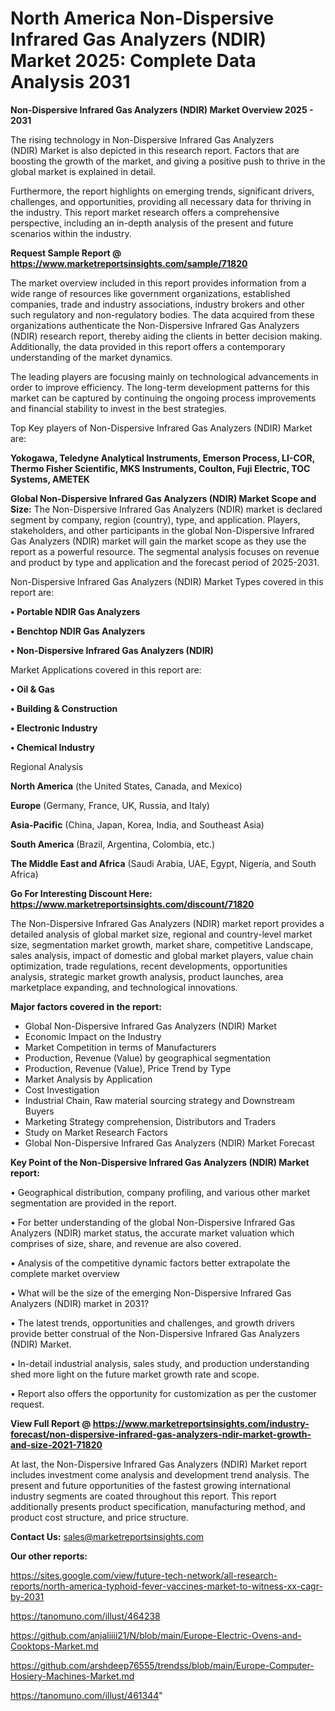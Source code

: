 # North America Non-Dispersive Infrared Gas Analyzers (NDIR) Market 2025: Complete Data Analysis 2031

<Strong> Non-Dispersive Infrared Gas Analyzers (NDIR) Market Overview 2025 - 2031</strong>

The rising technology in Non-Dispersive Infrared Gas Analyzers (NDIR) Market is also depicted in this research report. Factors that are boosting the growth of the market, and giving a positive push to thrive in the global market is explained in detail.

Furthermore, the report highlights on emerging trends, significant drivers, challenges, and opportunities, providing all necessary data for thriving in the industry. This report market research offers a comprehensive perspective, including an in-depth analysis of the present and future scenarios within the industry.

<strong>Request Sample Report @ <a href=https://www.marketreportsinsights.com/sample/71820>https://www.marketreportsinsights.com/sample/71820</a></strong>

The market overview included in this report provides information from a wide range of resources like government organizations, established companies, trade and industry associations, industry brokers and other such regulatory and non-regulatory bodies. The data acquired from these organizations authenticate the Non-Dispersive Infrared Gas Analyzers (NDIR) research report, thereby aiding the clients in better decision making. Additionally, the data provided in this report offers a contemporary understanding of the market dynamics.

The leading players are focusing mainly on technological advancements in order to improve efficiency. The long-term development patterns for this market can be captured by continuing the ongoing process improvements and financial stability to invest in the best strategies.

Top Key players of Non-Dispersive Infrared Gas Analyzers (NDIR) Market are:

<strong>Yokogawa, Teledyne Analytical Instruments, Emerson Process, LI-COR, Thermo Fisher Scientific, MKS Instruments, Coulton, Fuji Electric, TOC Systems, AMETEK</strong>

<strong><b>Global Non-Dispersive Infrared Gas Analyzers (NDIR) Market Scope and Size:</b></strong>
The Non-Dispersive Infrared Gas Analyzers (NDIR) market is declared segment by company, region (country), type, and application. Players, stakeholders, and other participants in the global Non-Dispersive Infrared Gas Analyzers (NDIR) market will gain the market scope as they use the report as a powerful resource. The segmental analysis focuses on revenue and product by type and application and the forecast period of 2025-2031.

Non-Dispersive Infrared Gas Analyzers (NDIR) Market Types covered in this report are:

<strong>• Portable NDIR Gas Analyzers

• Benchtop NDIR Gas Analyzers

• Non-Dispersive Infrared Gas Analyzers (NDIR)</strong>

Market Applications covered in this report are:

<strong>• Oil & Gas

• Building & Construction

• Electronic Industry

• Chemical Industry</strong> 

Regional Analysis

<strong>North America</strong> (the United States, Canada, and Mexico)

<strong>Europe</strong> (Germany, France, UK, Russia, and Italy)

<strong>Asia-Pacific</strong> (China, Japan, Korea, India, and Southeast Asia)

<strong>South America</strong> (Brazil, Argentina, Colombia, etc.)

<strong>The Middle East and Africa</strong> (Saudi Arabia, UAE, Egypt, Nigeria, and South Africa)

<strong>Go For Interesting Discount Here: <a href=https://www.marketreportsinsights.com/discount/71820>https://www.marketreportsinsights.com/discount/71820</a></strong>

The Non-Dispersive Infrared Gas Analyzers (NDIR) market report provides a detailed analysis of global market size, regional and country-level market size, segmentation market growth, market share, competitive Landscape, sales analysis, impact of domestic and global market players, value chain optimization, trade regulations, recent developments, opportunities analysis, strategic market growth analysis, product launches, area marketplace expanding, and technological innovations.

<strong><b>Major factors covered in the report:</b></strong>
<ul>
  <li>Global Non-Dispersive Infrared Gas Analyzers (NDIR) Market </li>
  <li>Economic Impact on the Industry</li>
  <li>Market Competition in terms of Manufacturers</li>
  <li>Production, Revenue (Value) by geographical segmentation</li>
  <li>Production, Revenue (Value), Price Trend by Type</li>
  <li>Market Analysis by Application</li>
  <li>Cost Investigation</li>
  <li>Industrial Chain, Raw material sourcing strategy and Downstream Buyers</li>
  <li>Marketing Strategy comprehension, Distributors and Traders</li>
  <li>Study on Market Research Factors</li>
  <li>Global Non-Dispersive Infrared Gas Analyzers (NDIR) Market Forecast</li>
</ul>

<strong><b>Key Point of the Non-Dispersive Infrared Gas Analyzers (NDIR) Market report:</b></strong>

• Geographical distribution, company profiling, and various other market segmentation are provided in the report.

• For better understanding of the global Non-Dispersive Infrared Gas Analyzers (NDIR) market status, the accurate market valuation which comprises of size, share, and revenue are also covered.

• Analysis of the competitive dynamic factors better extrapolate the complete market overview

• What will be the size of the emerging Non-Dispersive Infrared Gas Analyzers (NDIR) market in 2031?

• The latest trends, opportunities and challenges, and growth drivers provide better construal of the Non-Dispersive Infrared Gas Analyzers (NDIR) Market.

• In-detail industrial analysis, sales study, and production understanding shed more light on the future market growth rate and scope.

• Report also offers the opportunity for customization as per the customer request.

<strong><b>View Full Report @ <a href=https://www.marketreportsinsights.com/industry-forecast/non-dispersive-infrared-gas-analyzers-ndir-market-growth-and-size-2021-71820>https://www.marketreportsinsights.com/industry-forecast/non-dispersive-infrared-gas-analyzers-ndir-market-growth-and-size-2021-71820</a></b></strong>


At last, the Non-Dispersive Infrared Gas Analyzers (NDIR) Market report includes investment come analysis and development trend analysis. The present and future opportunities of the fastest growing international industry segments are coated throughout this report. This report additionally presents product specification, manufacturing method, and product cost structure, and price structure.

<strong>Contact Us:</strong>
sales@marketreportsinsights.com

<strong>Our other reports:</strong>

<a href=https://sites.google.com/view/future-tech-network/all-research-reports/north-america-typhoid-fever-vaccines-market-to-witness-xx-cagr-by-2031>https://sites.google.com/view/future-tech-network/all-research-reports/north-america-typhoid-fever-vaccines-market-to-witness-xx-cagr-by-2031</a>

<a href=https://tanomuno.com/illust/464238>https://tanomuno.com/illust/464238</a>

<a href=https://github.com/anjaliiii21/N/blob/main/Europe-Electric-Ovens-and-Cooktops-Market.md>https://github.com/anjaliiii21/N/blob/main/Europe-Electric-Ovens-and-Cooktops-Market.md</a>

<a href=https://github.com/arshdeep76555/trendss/blob/main/Europe-Computer-Hosiery-Machines-Market.md>https://github.com/arshdeep76555/trendss/blob/main/Europe-Computer-Hosiery-Machines-Market.md</a>

<a href=https://tanomuno.com/illust/461344>https://tanomuno.com/illust/461344</a>"
